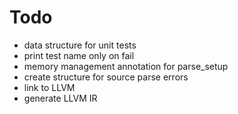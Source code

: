 # Todo
* data structure for unit tests
* print test name only on fail
* memory management annotation for parse_setup
* create structure for source parse errors
* link to LLVM
* generate LLVM IR